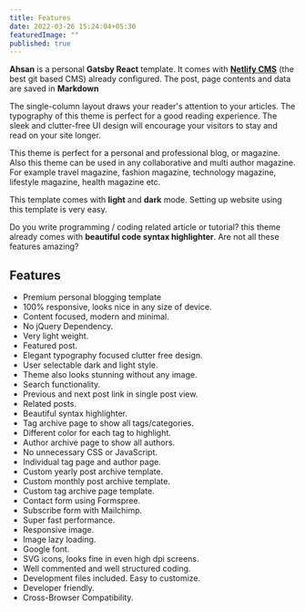 ```yaml
---
title: Features
date: 2022-03-26 15:24:04+05:30
featuredImage: ""
published: true
---
```

**Ahsan** is a personal **Gatsby React** template. It comes with **[Netlify CMS](https://www.netlifycms.org/)** (the best git based CMS) already configured. The post, page contents and data are saved in **Markdown**</p>

The single-column layout draws your reader's attention to your articles. The typography of this theme is perfect for a good reading experience. The sleek and clutter-free UI design will encourage your visitors to stay and read on your site longer.

This theme is perfect for a personal and professional blog, or magazine. Also this theme can be used in any collaborative and multi author magazine. For example travel magazine, fashion magazine, technology magazine, lifestyle magazine, health magazine etc.

This template comes with **light** and **dark** mode. Setting up website using this template is very easy.

Do you write programming / coding related article or tutorial? this theme already comes with **beautiful code syntax highlighter**. Are not all these features amazing?

## Features

* Premium personal blogging template
* 100% responsive, looks nice in any size of device.
* Content focused, modern and minimal.
* No jQuery Dependency.
* Very light weight.
* Featured post.
* Elegant typography focused clutter free design.
* User selectable dark and light style.
* Theme also looks stunning without any image.
* Search functionality.
* Previous and next post link in single post view.
* Related posts.
* Beautiful syntax highlighter.
* Tag archive page to show all tags/categories.
* Different color for each tag to highlight.
* Author archive page to show all authors.
* No unnecessary CSS or JavaScript.
* Individual tag page and author page.
* Custom yearly post archive template.
* Custom monthly post archive template.
* Custom tag archive page template.
* Contact form using Formspree.
* Subscribe form with Mailchimp.
* Super fast performance.
* Responsive image.
* Image lazy loading.
* Google font.
* SVG icons, looks fine in even high dpi screens.
* Well commented and well structured coding.
* Development files included. Easy to customize.
* Developer friendly.
* Cross-Browser Compatibility.